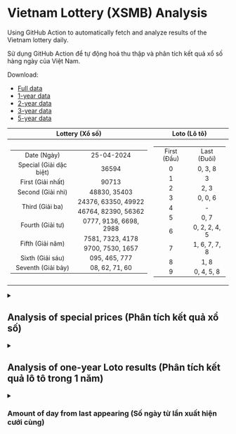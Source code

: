 # Vietnam Lottery (XSMB) Analysis

Using GitHub Action to automatically fetch and analyze results of the Vietnam lottery daily.

Sử dụng GitHub Action để tự động hoá thu thập và phân tích kết quả xổ số hàng ngày của Việt Nam.

Download:

* [Full data](https://raw.githubusercontent.com/khiemdoan/vietnam-lottery-xsmb-analysis/main/results/xsmb.csv)
* [1-year data](https://raw.githubusercontent.com/khiemdoan/vietnam-lottery-xsmb-analysis/main/results/xsmb_1_year.csv)
* [2-year data](https://raw.githubusercontent.com/khiemdoan/vietnam-lottery-xsmb-analysis/main/results/xsmb_2_year.csv)
* [3-year data](https://raw.githubusercontent.com/khiemdoan/vietnam-lottery-xsmb-analysis/main/results/xsmb_3_year.csv)
* [5-year data](https://raw.githubusercontent.com/khiemdoan/vietnam-lottery-xsmb-analysis/main/results/xsmb_5_year.csv)

| Lottery (Xổ số) | Loto (Lô tô) |
| :------------: | :----------: |
| <table><tr><td>Date (Ngày)</td><td>25-04-2024</td></tr><tr><td>Special (Giải dặc biệt)</td><td>36594</td></tr><tr><td>First (Giải nhất)</td><td>90713</td></tr><tr><td>Second (Giải nhì)</td><td>48830, 35403</td></tr><tr><td rowspan="2">Third (Giải ba)</td><td>24376, 63350, 49922</td></tr><tr><td>46764, 82390, 56362</td></tr><tr><td>Fourth (Giải tư)</td><td>0777, 9136, 6698, 2988</td></tr><tr><td rowspan="2">Fifth (Giải năm)</td><td>7581, 7323, 4178</td></tr><tr><td>9700, 7530, 1657</td></tr><tr><td>Sixth (Giải sáu)</td><td>095, 465, 777</td></tr><tr><td>Seventh (Giải bảy)</td><td>08, 62, 71, 60</td></tr></table> | <table><tr><td>First (Đầu)</td><td>Last (Đuôi)</td></tr><tr><td>0</td><td>0, 3, 8</td></tr><tr><td>1</td><td>3</td></tr><tr><td>2</td><td>2, 3</td></tr><tr><td>3</td><td>0, 0, 6</td></tr><tr><td>4</td><td>-</td></tr><tr><td>5</td><td>0, 7</td></tr><tr><td>6</td><td>0, 2, 2, 4, 5</td></tr><tr><td>7</td><td>1, 6, 7, 7, 8</td></tr><tr><td>8</td><td>1, 8</td></tr><tr><td>9</td><td>0, 4, 5, 8</td></tr></table> |

<details>
  <summary><h2>Analysis of special prices (Phân tích kết quả xổ số)</h2></summary>
  <h3>Amount of day from last appearing (Số ngày từ lần xuất hiện cuối cùng)</h3>

  ![Delta](images/special_delta.jpg)

  <h3>Top 10 amount of day from last appearing (Top 10 số lâu chưa xuất hiện)</h3>

  ![Delta top 10](images/special_delta_top_10.jpg)
</details>

<details>
  <summary><h2>Analysis of one-year Loto results (Phân tích kết quả lô tô trong 1 năm)</h2></summary>

  Max: 129. Min: 73.

  Mean: 97.74. Standard deviation: 9.83.

  <h3>Detail (Chi tiết)</h3>

  ![Detail](images/heatmap.jpg)

  <h3>Top 10</h3>

  ![Top 10](images/top-10.jpg)

  <h3>Distribution (Phân bổ)</h3>

  ![Distribution](images/distribution.jpg)
</details>

<details>
  <summary><h3>Amount of day from last appearing (Số ngày từ lần xuất hiện cưới cùng)</h2></summary>

  ![Delta](images/delta.jpg)

  <h3>Top 10 amount of day from last appearing (Top 10 số lâu chưa xuất hiện)</h3>

  ![Delta top 10](images/delta_top_10.jpg)
</details>